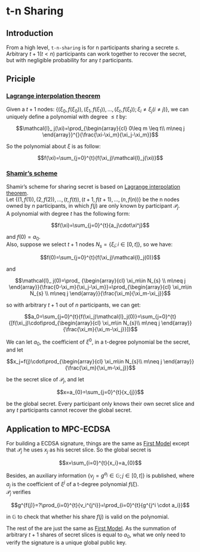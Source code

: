 # t-n Sharing

## Introduction
From a high level, `t-n-sharing` is for n participants sharing a secrete $s$. Arbitrary $t+1(t < n)$ participants can work together to recover the secret, but with negligible probability for any $t$ participants.  

## Priciple
### [Lagrange interpolation theorem](https://en.wikipedia.org/wiki/Lagrange_polynomial)  
Given a $t+1$ nodes: $\{(\xi_0, f(\xi_0)), (\xi_1, f(\xi_1)),...,(\xi_t, f(\xi_t)); \xi_i \neq \xi_j(i \neq j)\}$, we can uniquely define a polynomial with degree $\leq t$ by:    

$$\mathcal{l}_ j(\xi)=\prod_{\begin{array}{cl} 0\leq m \leq t\\
m\neq j \end{array}}^{}{\frac{\xi-\xi_m}{\xi_j-\xi_m}}$$  

So the polynomial about $\xi$ is as follow:

$$f(\xi)=\sum_{j=0}^{t}{f(\xi_j)\mathcal{l}_j(\xi)}$$  
 
### [Shamir’s scheme](https://en.wikipedia.org/wiki/Shamir%27s_Secret_Sharing)  
Shamir’s scheme for sharing secret is based on [Lagrange interpolation theorem](#lagrange-interpolation-theorem).  
Let $\{(1,f(1)), (2,f(2)),..., (t,f(t)), (t+1,f(t+1),...,(n,f(n))\}$ be the n nodes owned by $n$ participants, in which $f(j)$ are only known by participant $\mathcal{P}_j$.  
A polynomial with degree $t$ has the following form:  

$$f(\xi)=\sum_{j=0}^{t}{a_j\cdot\xi^j}$$

and $f(0)=a_0$.  
Also, suppose we select $t+1$ nodes $N_{s} = \{\xi_i; i\in [0, t]\}$, so we have:  

$$f(0)=\sum_{j=0}^{t}{f(\xi_j)\mathcal{l}_j(0)}$$  

and  

$$\mathcal{l}_ j(0)=\prod_ {\begin{array}{cl} \xi_m\in N_{s} \\
m\neq j \end{array}}{\frac{0-\xi_m}{\xi_j-\xi_m}}=\prod_{\begin{array}{cl} \xi_m\in N_{s} \\
m\neq j \end{array}}{\frac{\xi_m}{\xi_m-\xi_j}}$$

so with arbitrary $t+1$ out of $n$ participants, we can get: 

$$a_0=\sum_{j=0}^{t}{f(\xi_j)\mathcal{l}_j(0)}=\sum_{j=0}^{t}{[f(\xi_j)\cdot\prod_{\begin{array}{cl} \xi_m\in N_{s}\\
m\neq j \end{array}}{\frac{\xi_m}{\xi_m-\xi_j}}]}$$  

We can let $a_0$, the coefficient of $\xi^0$, in a t-degree polynomial be the secret, and let  

$$x_j=f(j)\cdot\prod_{\begin{array}{cl} \xi_m\in N_{s}\\
m\neq j \end{array}}{\frac{\xi_m}{\xi_m-\xi_j}}$$  

be the secret slice of $\mathcal{P}_ j$, and let 

$$x=a_{0}=\sum_{j=0}^{t}{x_{j}}$$

be the global secret. Every participant only knows their own secret slice and any $t$ participants cannot recover the global secret.  

## Application to MPC-ECDSA  
For building a ECDSA signature, things are the same as [First Model](./First%20Model.md) except that $\mathcal{P}_ j$ he uses $x_ j$ as his secret slice. So the global secret is 

$$x=\sum_{i=0}^{t}{x_i}=a_{0}$$    

Besides, an auxiliary information $\{v_j=g^{a_j}\in\mathbb{G};j\in[0,t]\}$ is published, where $a_j$ is the coefficient of $\xi^j$ of a t-degree polynomial $f(\xi)$.  
$\mathcal{P}_ j$ verifies 

$$g^{f(j)}=?\prod_{i=0}^{t}{v_i^{j^i}}=\prod_{i=0}^{t}{g^{j^i \cdot a_i}}$$

in $\mathbb{G}$ to check that whether his share $f(j)$ is valid on the polynomial.  

The rest of the are just the same as [First Model](./First%20Model.md). As the summation of arbitrary $t+1$ shares of secret slices is equal to $a_0$, what we only need to verify the signature is a unique global public key.  
